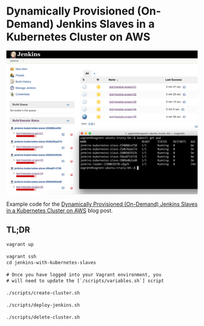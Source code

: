 # Dynamically Provisioned (On-Demand) Jenkins Slaves in a Kubernetes Cluster on AWS

![Jenkins on Kubernetes](images/screenshot_jenkins_console_1.png "Jenkins on Kubernetes")

Example code for the [Dynamically Provisioned (On-Demand) Jenkins Slaves in a Kubernetes Cluster on AWS](https://kumorilabs.com/blog/dynamically-provisioned-jenkins-slaves-kubernetes-aws/) blog post.

## TL;DR

```
vagrant up

vagrant ssh
cd jenkins-with-kubernetes-slaves

# Once you have logged into your Vagrant environment, you
# will need to update the [`/scripts/variables.sh`] script

./scripts/create-cluster.sh

./scripts/deploy-jenkins.sh

./scripts/delete-cluster.sh
```
